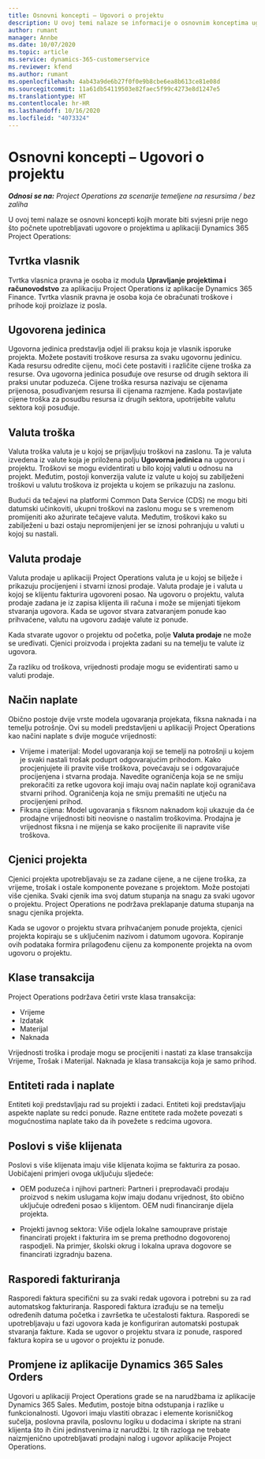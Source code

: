 ```yaml
---
title: Osnovni koncepti – Ugovori o projektu
description: U ovoj temi nalaze se informacije o osnovnim konceptima ugovora o projektu u aplikaciji Project Operations.
author: rumant
manager: Annbe
ms.date: 10/07/2020
ms.topic: article
ms.service: dynamics-365-customerservice
ms.reviewer: kfend
ms.author: rumant
ms.openlocfilehash: 4ab43a9de6b27f0f0e9b8cbe6ea8b613ce81e08d
ms.sourcegitcommit: 11a61db54119503e82faec5f99c4273e8d1247e5
ms.translationtype: HT
ms.contentlocale: hr-HR
ms.lasthandoff: 10/16/2020
ms.locfileid: "4073324"
---
```

# <a name="key-concepts---project-contracts"></a>Osnovni koncepti – Ugovori o projektu

_**Odnosi se na:** Project Operations za scenarije temeljene na resursima / bez zaliha_

U ovoj temi nalaze se osnovni koncepti kojih morate biti svjesni prije nego što počnete upotrebljavati ugovore o projektima u aplikaciji Dynamics 365 Project Operations:

## <a name="owning-company"></a>Tvrtka vlasnik

Tvrtka vlasnica pravna je osoba iz modula **Upravljanje projektima i računovodstvo** za aplikaciju Project Operations iz aplikacije Dynamics 365 Finance. Tvrtka vlasnik pravna je osoba koja će obračunati troškove i prihode koji proizlaze iz posla.

## <a name="contracting-unit"></a>Ugovorena jedinica

Ugovorna jedinica predstavlja odjel ili praksu koja je vlasnik isporuke projekta. Možete postaviti troškove resursa za svaku ugovornu jedinicu. Kada resursu odredite cijenu, moći ćete postaviti i različite cijene troška za resurse. Ova ugovorna jedinica posuđuje ove resurse od drugih sektora ili praksi unutar poduzeća. Cijene troška resursa nazivaju se cijenama prijenosa, posuđivanjem resursa ili cijenama razmjene. Kada postavljate cijene troška za posudbu resursa iz drugih sektora, upotrijebite valutu sektora koji posuđuje.

## <a name="cost-currency"></a>Valuta troška

Valuta troška valuta je u kojoj se prijavljuju troškovi na zaslonu. Ta je valuta izvedena iz valute koja je priložena polju **Ugovorna jedinica** na ugovoru i projektu. Troškovi se mogu evidentirati u bilo kojoj valuti u odnosu na projekt. Međutim, postoji konverzija valute iz valute u kojoj su zabilježeni troškovi u valutu troškova iz projekta u kojem se prikazuju na zaslonu.

Budući da tečajevi na platformi Common Data Service (CDS) ne mogu biti datumski učinkoviti, ukupni troškovi na zaslonu mogu se s vremenom promijeniti ako ažurirate tečajeve valuta. Međutim, troškovi kako su zabilježeni u bazi ostaju nepromijenjeni jer se iznosi pohranjuju u valuti u kojoj su nastali.

## <a name="sales-currency"></a>Valuta prodaje

Valuta prodaje u aplikaciji Project Operations valuta je u kojoj se bilježe i prikazuju procijenjeni i stvarni iznosi prodaje. Valuta prodaje je i valuta u kojoj se klijentu fakturira ugovoreni posao. Na ugovoru o projektu, valuta prodaje zadana je iz zapisa klijenta ili računa i može se mijenjati tijekom stvaranja ugovora. Kada se ugovor stvara zatvaranjem ponude kao prihvaćene, valutu na ugovoru zadaje valute iz ponude.

Kada stvarate ugovor o projektu od početka, polje **Valuta prodaje** ne može se uređivati. Cjenici proizvoda i projekta zadani su na temelju te valute iz ugovora.

Za razliku od troškova, vrijednosti prodaje mogu se evidentirati samo u valuti prodaje.

## <a name="billing-method"></a>Način naplate

Obično postoje dvije vrste modela ugovaranja projekata, fiksna naknada i na temelju potrošnje. Ovi su modeli predstavljeni u aplikaciji Project Operations kao načini naplate s dvije moguće vrijednosti:

- Vrijeme i materijal: Model ugovaranja koji se temelji na potrošnji u kojem je svaki nastali trošak poduprt odgovarajućim prihodom. Kako procjenjujete ili pravite više troškova, povećavaju se i odgovarajuće procijenjena i stvarna prodaja. Navedite ograničenja koja se ne smiju prekoračiti za retke ugovora koji imaju ovaj način naplate koji ograničava stvarni prihod. Ograničenja koja ne smiju premašiti ne utječu na procijenjeni prihod.
- Fiksna cijena: Model ugovaranja s fiksnom naknadom koji ukazuje da će prodajne vrijednosti biti neovisne o nastalim troškovima. Prodajna je vrijednost fiksna i ne mijenja se kako procijenite ili napravite više troškova.

## <a name="project-price-lists"></a>Cjenici projekta

Cjenici projekta upotrebljavaju se za zadane cijene, a ne cijene troška, za vrijeme, trošak i ostale komponente povezane s projektom. Može postojati više cjenika. Svaki cjenik ima svoj datum stupanja na snagu za svaki ugovor o projektu. Project Operations ne podržava preklapanje datuma stupanja na snagu cjenika projekta.

Kada se ugovor o projektu stvara prihvaćanjem ponude projekta, cjenici projekta kopiraju se s uključenim nazivom i datumom ugovora. Kopiranje ovih podataka formira prilagođenu cijenu za komponente projekta na ovom ugovoru o projektu.

## <a name="transaction-classes"></a>Klase transakcija

Project Operations podržava četiri vrste klasa transakcija:

- Vrijeme
- Izdatak
- Materijal
- Naknada

Vrijednosti troška i prodaje mogu se procijeniti i nastati za klase transakcija Vrijeme, Trošak i Materijal. Naknada je klasa transakcija koja je samo prihod.

## <a name="work-entities-and-billing-entities"></a>Entiteti rada i naplate

Entiteti koji predstavljaju rad su projekti i zadaci. Entiteti koji predstavljaju aspekte naplate su redci ponude. Razne entitete rada možete povezati s mogućnostima naplate tako da ih povežete s redcima ugovora.

## <a name="multi-customer-deals"></a>Poslovi s više klijenata

Poslovi s više klijenata imaju više klijenata kojima se fakturira za posao. Uobičajeni primjeri ovoga uključuju sljedeće:

- OEM poduzeća i njihovi partneri: Partneri i preprodavači prodaju proizvod s nekim uslugama kojw imaju dodanu vrijednost, što obično uključuje određeni posao s klijentom. OEM nudi financiranje dijela projekta. 

- Projekti javnog sektora: Više odjela lokalne samouprave pristaje financirati projekt i fakturira im se prema prethodno dogovorenoj raspodjeli. Na primjer, školski okrug i lokalna uprava dogovore se financirati izgradnju bazena.

## <a name="invoice-schedules"></a>Rasporedi fakturiranja

Rasporedi faktura specifični su za svaki redak ugovora i potrebni su za rad automatskog fakturiranja. Rasporedi faktura izrađuju se na temelju određenih datuma početka i završetka te učestalosti faktura. Rasporedi se upotrebljavaju u fazi ugovora kada je konfiguriran automatski postupak stvaranja fakture. Kada se ugovor o projektu stvara iz ponude, raspored faktura kopira se u ugovor o projektu iz ponude.

## <a name="changes-from-dynamics-365-sales-orders"></a>Promjene iz aplikacije Dynamics 365 Sales Orders

Ugovori u aplikaciji Project Operations grade se na narudžbama iz aplikacije Dynamics 365 Sales. Međutim, postoje bitna odstupanja i razlike u funkcionalnosti. Ugovori imaju vlastiti obrazac i elemente korisničkog sučelja, poslovna pravila, poslovnu logiku u dodacima i skripte na strani klijenta što ih čini jedinstvenima iz narudžbi. Iz tih razloga ne trebate naizmjenično upotrebljavati prodajni nalog i ugovor aplikacije Project Operations.
